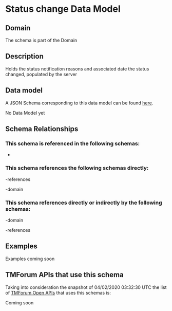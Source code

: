 # Status change Data Model

## Domain

The  schema is part of the  Domain

## Description

Holds the status notification reasons and associated date the status changed, populated by the server

## Data model

A JSON Schema corresponding to this data model can be found
[here](https://github.com/tmforum-rand/schemas/blob/candidates/Common/StatusChange.schema.json).

No Data Model yet

## Schema Relationships

### This schema is referenced in the following schemas:

-

### This schema references the following schemas directly:

-references

-domain

### This schema references directly or indirectly by the following schemas:

-domain

-references



## Examples

Examples coming soon

## TMForum APIs that use this schema

Taking into consideration the snapshot of 04/02/2020 03:32:30 UTC the list of [TMForum Open APIs](https://www.tmforum.org/open-apis/) that uses this schemas is:

Coming soon